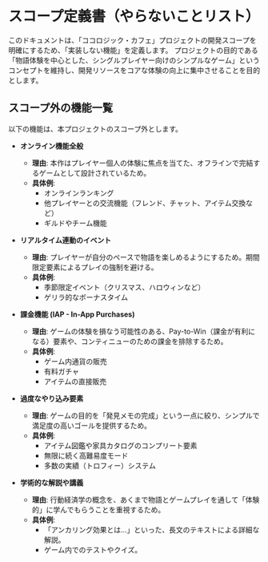 # スコープ定義書（やらないことリスト）

このドキュメントは、「ココロジック・カフェ」プロジェクトの開発スコープを明確にするため、「実装しない機能」を定義します。
プロジェクトの目的である「物語体験を中心とした、シングルプレイヤー向けのシンプルなゲーム」というコンセプトを維持し、開発リソースをコアな体験の向上に集中させることを目的とします。

## スコープ外の機能一覧

以下の機能は、本プロジェクトのスコープ外とします。

- **オンライン機能全般**
  - **理由**: 本作はプレイヤー個人の体験に焦点を当てた、オフラインで完結するゲームとして設計されているため。
  - **具体例**:
    - オンラインランキング
    - 他プレイヤーとの交流機能（フレンド、チャット、アイテム交換など）
    - ギルドやチーム機能

- **リアルタイム連動のイベント**
  - **理由**: プレイヤーが自分のペースで物語を楽しめるようにするため。期間限定要素によるプレイの強制を避ける。
  - **具体例**:
    - 季節限定イベント（クリスマス、ハロウィンなど）
    - ゲリラ的なボーナスタイム

- **課金機能 (IAP - In-App Purchases)**
  - **理由**: ゲームの体験を損なう可能性のある、Pay-to-Win（課金が有利になる）要素や、コンティニューのための課金を排除するため。
  - **具体例**:
    - ゲーム内通貨の販売
    - 有料ガチャ
    - アイテムの直接販売

- **過度なやり込み要素**
  - **理由**: ゲームの目的を「発見メモの完成」という一点に絞り、シンプルで満足度の高いゴールを提供するため。
  - **具体例**:
    - アイテム図鑑や家具カタログのコンプリート要素
    - 無限に続く高難易度モード
    - 多数の実績（トロフィー）システム

- **学術的な解説や講義**
  - **理由**: 行動経済学の概念を、あくまで物語とゲームプレイを通して「体験的」に学んでもらうことを重視するため。
  - **具体例**:
    - 「アンカリング効果とは…」といった、長文のテキストによる詳細な解説。
    - ゲーム内でのテストやクイズ。
